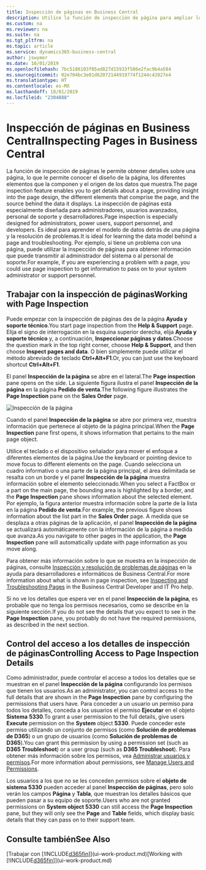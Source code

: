 ```yaml
---
title: Inspección de páginas en Business Central
description: Utilice la función de inspección de página para ampliar los detalles sobre el diseño de la página y el origen de datos. El inspector de páginas es ideal para solucionar los problemas con sus datos.
ms.custom: na
ms.reviewer: na
ms.suite: na
ms.tgt_pltfrm: na
ms.topic: article
ms.service: dynamics365-business-central
author: jswymer
ms.date: 10/01/2019
ms.openlocfilehash: 7bc5186103f05ad827d15933f586e2fac9b4a584
ms.sourcegitcommit: 02e704bc3e01d62072144919774f1244c42827e4
ms.translationtype: HT
ms.contentlocale: es-MX
ms.lasthandoff: 10/01/2019
ms.locfileid: "2304888"
---
```

# <a name="inspecting-pages-in-business-central"></a><span data-ttu-id="55b10-104">Inspección de páginas en Business Central</span><span class="sxs-lookup"><span data-stu-id="55b10-104">Inspecting Pages in Business Central</span></span>

<span data-ttu-id="55b10-105">La función de inspección de páginas le permite obtener detalles sobre una página, lo que le permite conocer el diseño de la página, los diferentes elementos que la componen y el origen de los datos que muestra.</span><span class="sxs-lookup"><span data-stu-id="55b10-105">The page inspection feature enables you to get details about a page, providing insight into the page design, the different elements that comprise the page, and the source behind the data it displays.</span></span> <span data-ttu-id="55b10-106">La inspección de páginas está especialmente diseñada para administradores, usuarios avanzados, personal de soporte y desarrolladores.</span><span class="sxs-lookup"><span data-stu-id="55b10-106">Page inspection is especially designed for administrators, power users, support personnel, and developers.</span></span> <span data-ttu-id="55b10-107">Es ideal para aprender el modelo de datos detrás de una página y la resolución de problemas.</span><span class="sxs-lookup"><span data-stu-id="55b10-107">It is ideal for learning the data model behind a page and troubleshooting.</span></span> <span data-ttu-id="55b10-108">Por ejemplo, si tiene un problema con una página, puede utilizar la inspección de páginas para obtener información que puede transmitir al administrador del sistema o al personal de soporte.</span><span class="sxs-lookup"><span data-stu-id="55b10-108">For example, if you are experiencing a problem with a page, you could use page inspection to get information to pass on to your system administrator or support personnel.</span></span>

## <a name="working-with-page-inspection"></a><span data-ttu-id="55b10-109">Trabajar con la inspección de páginas</span><span class="sxs-lookup"><span data-stu-id="55b10-109">Working with Page Inspection</span></span>

<span data-ttu-id="55b10-110">Puede empezar con la inspección de páginas des de la página **Ayuda y soporte técnico**.</span><span class="sxs-lookup"><span data-stu-id="55b10-110">You start page inspection from the **Help & Support** page.</span></span> <span data-ttu-id="55b10-111">Elija el signo de interrogación en la esquina superior derecha, elija **Ayuda y soporte técnico** y, a continuación, **Inspeccionar páginas y datos**.</span><span class="sxs-lookup"><span data-stu-id="55b10-111">Choose the question mark in the top right corner, choose **Help & Support**, and then choose **Inspect pages and data**.</span></span> <span data-ttu-id="55b10-112">O bien simplemente puede utilizar el método abreviado de teclado **Ctrl+Alt+F1**.</span><span class="sxs-lookup"><span data-stu-id="55b10-112">Or, you can just use the keyboard shortcut **Ctrl+Alt+F1**.</span></span>

<span data-ttu-id="55b10-113">El panel **Inspección de la página** se abre en el lateral.</span><span class="sxs-lookup"><span data-stu-id="55b10-113">The **Page inspection** pane opens on the side.</span></span> <span data-ttu-id="55b10-114">La siguiente figura ilustra el panel **Inspección de la página** en la página **Pedido de venta**.</span><span class="sxs-lookup"><span data-stu-id="55b10-114">The following figure illustrates the **Page Inspection** pane on the **Sales Order** page.</span></span>

![Inspección de la página](media/page-inspection-example.png)

<span data-ttu-id="55b10-116">Cuando el panel **Inspección de la página** se abre por primera vez, muestra información que pertenece al objeto de la página principal.</span><span class="sxs-lookup"><span data-stu-id="55b10-116">When the **Page Inspection** pane first opens, it shows information that pertains to the main page object.</span></span>

<span data-ttu-id="55b10-117">Utilice el teclado o el dispositivo señalador para mover el enfoque a diferentes elementos de la página.</span><span class="sxs-lookup"><span data-stu-id="55b10-117">Use the keyboard or pointing device to move focus to different elements on the page.</span></span> <span data-ttu-id="55b10-118">Cuando selecciona un cuadro informativo o una parte de la página principal, el área delimitada se resalta con un borde y el panel **Inspección de la página** muestra información sobre el elemento seleccionado.</span><span class="sxs-lookup"><span data-stu-id="55b10-118">When you select a FactBox or a part on the main page, the bounding area is highlighted by a border, and the **Page Inspection** pane shows information about the selected element.</span></span> <span data-ttu-id="55b10-119">Por ejemplo, la figura anterior muestra información sobre la parte de la lista en la página **Pedido de venta**.</span><span class="sxs-lookup"><span data-stu-id="55b10-119">For example, the previous figure shows information about the list part in the **Sales Order** page.</span></span> <span data-ttu-id="55b10-120">A medida que se desplaza a otras páginas de la aplicación, el panel **Inspección de la página** se actualizará automáticamente con la información de la página a medida que avanza.</span><span class="sxs-lookup"><span data-stu-id="55b10-120">As you navigate to other pages in the application, the **Page Inspection** pane will automatically update with page information as you move along.</span></span>

<span data-ttu-id="55b10-121">Para obtener más información sobre lo que se muestra en la inspección de páginas, consulte [Inspección y resolución de problemas de páginas](https://docs.microsoft.com/en-us/dynamics365/business-central/dev-itpro/developer/devenv-inspecting-pages) en la ayuda para desarrolladores e informáticos de Business Central.</span><span class="sxs-lookup"><span data-stu-id="55b10-121">For more information about what is shown in page inspection, see [Inspecting and Troubleshooting Pages](https://docs.microsoft.com/en-us/dynamics365/business-central/dev-itpro/developer/devenv-inspecting-pages) in the Business Central Developer and IT Pro help.</span></span>

<span data-ttu-id="55b10-122">Si no ve los detalles que espera ver en el panel **Inspección de la página**, es probable que no tenga los permisos necesarios, como se describe en la siguiente sección.</span><span class="sxs-lookup"><span data-stu-id="55b10-122">If you do not see the details that you expect to see in the **Page Inspection** pane, you probably do not have the required permissions, as described in the next section.</span></span>

## <a name="controlling-access-to-page-inspection-details"></a><span data-ttu-id="55b10-123">Control del acceso a los detalles de inspección de páginas</span><span class="sxs-lookup"><span data-stu-id="55b10-123">Controlling Access to Page Inspection Details</span></span>

<span data-ttu-id="55b10-124">Como administrador, puede controlar el acceso a todos los detalles que se muestran en el panel **Inspección de la página** configurando los permisos que tienen los usuarios.</span><span class="sxs-lookup"><span data-stu-id="55b10-124">As an administrator, you can control access to the full details that are shown in the **Page Inspection** pane by configuring the permissions that users have.</span></span> <span data-ttu-id="55b10-125">Para conceder a un usuario un permiso para todos los detalles, conceda a los usuarios el permiso **Ejecutar** en el objeto **Sistema** **5330**.</span><span class="sxs-lookup"><span data-stu-id="55b10-125">To grant a user permission to the full details, give users **Execute** permission on the **System** object **5330**.</span></span> <span data-ttu-id="55b10-126">Puede conceder este permiso utilizando un conjunto de permisos (como **Solución de problemas de D365**) o un grupo de usuarios (como **Solución de problemas de D365**).</span><span class="sxs-lookup"><span data-stu-id="55b10-126">You can grant this permission by using a permission set (such as **D365 Troubleshoot**) or a user group (such as **D365 Troubleshoot**).</span></span> <span data-ttu-id="55b10-127">Para obtener más información sobre los permisos, vea [Administrar usuarios y permisos](ui-how-users-permissions.md).</span><span class="sxs-lookup"><span data-stu-id="55b10-127">For more information about permissions, see [Manage Users and Permissions](ui-how-users-permissions.md).</span></span>

<span data-ttu-id="55b10-128">Los usuarios a los que no se les conceden permisos sobre el **objeto de sistema 5330** pueden acceder al panel **Inspección de páginas**, pero solo verán los campos **Página** y **Tabla**, que muestran los detalles básicos que pueden pasar a su equipo de soporte.</span><span class="sxs-lookup"><span data-stu-id="55b10-128">Users who are not granted permissions on **System object 5330** can still access the **Page Inspection** pane, but they will only see the **Page** and **Table** fields, which display basic details that they can pass on to their support team.</span></span>

## <a name="see-also"></a><span data-ttu-id="55b10-129">Consulte también</span><span class="sxs-lookup"><span data-stu-id="55b10-129">See Also</span></span>

<span data-ttu-id="55b10-130">[Trabajar con [!INCLUDE[d365fin](includes/d365fin_md.md)]](ui-work-product.md)</span><span class="sxs-lookup"><span data-stu-id="55b10-130">[Working with [!INCLUDE[d365fin](includes/d365fin_md.md)]](ui-work-product.md)</span></span>  

